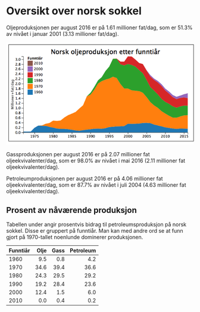 # Oversikt over norsk sokkel


Oljeproduksjonen per august 2016 er på 1.61 millioner fat/dag, som er 51.3% av nivået i januar 2001 (3.13 millioner fat/dag).

![Screenshot](img/oil_production_yearly_12MMA_by_discovery_decade.png)

Gassproduksjonen per august 2016 er på 2.07 millioner fat oljeekvivalenter/dag, som er 98.0% av nivået i mai 2016 (2.11 millioner fat oljeekvivalenter/dag).

Petroleumproduksjonen per august 2016 er på 4.06 millioner fat oljeekvivalenter/dag, som er 87.7% av nivået i juli 2004 (4.63 millioner fat oljeekvivalenter/dag).


## Prosent av nåværende produksjon

Tabellen under angir prosentvis bidrag til petroleumsproduksjon på norsk sokkel. 
Disse er gruppert på funntiår.
Man kan med andre ord se at funn gjort på 1970-tallet noenlunde dominerer produksjonen. 


| Funntiår | Olje | Gass | Petroleum |
| ---- | ---: | ---: | ---: |
| 1960 | 9.5 | 0.8 | 4.2 |
| 1970 | 34.6 | 39.4 | 36.6 |
| 1980 | 24.3 | 29.5 | 29.2 |
| 1990 | 19.2 | 28.4 | 23.6 |
| 2000 | 12.4 | 1.5 | 6.0 |
| 2010 | 0.0 | 0.4 | 0.2 |
